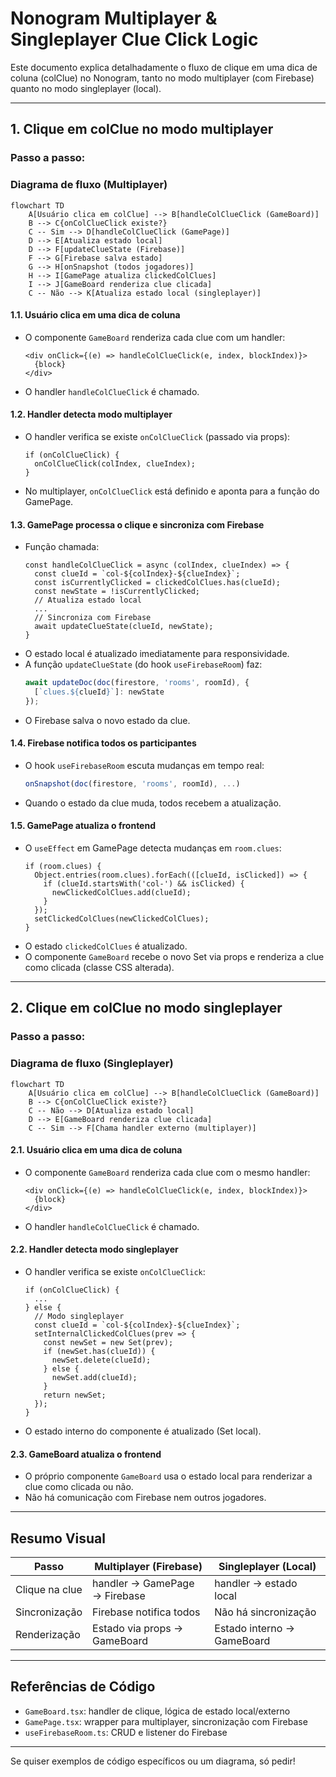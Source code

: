 # Nonogram Multiplayer & Singleplayer Clue Click Logic

Este documento explica detalhadamente o fluxo de clique em uma dica de coluna (colClue) no Nonogram, tanto no modo multiplayer (com Firebase) quanto no modo singleplayer (local).

---

## 1. Clique em colClue no modo **multiplayer**

### Passo a passo:

### Diagrama de fluxo (Multiplayer)

```mermaid
flowchart TD
    A[Usuário clica em colClue] --> B[handleColClueClick (GameBoard)]
    B --> C{onColClueClick existe?}
    C -- Sim --> D[handleColClueClick (GamePage)]
    D --> E[Atualiza estado local]
    D --> F[updateClueState (Firebase)]
    F --> G[Firebase salva estado]
    G --> H[onSnapshot (todos jogadores)]
    H --> I[GamePage atualiza clickedColClues]
    I --> J[GameBoard renderiza clue clicada]
    C -- Não --> K[Atualiza estado local (singleplayer)]
```

#### 1.1. Usuário clica em uma dica de coluna
- O componente `GameBoard` renderiza cada clue com um handler:
  ```tsx
  <div onClick={(e) => handleColClueClick(e, index, blockIndex)}>
    {block}
  </div>
  ```
- O handler `handleColClueClick` é chamado.

#### 1.2. Handler detecta modo multiplayer
- O handler verifica se existe `onColClueClick` (passado via props):
  ```tsx
  if (onColClueClick) {
    onColClueClick(colIndex, clueIndex);
  }
  ```
- No multiplayer, `onColClueClick` está definido e aponta para a função do GamePage.

#### 1.3. GamePage processa o clique e sincroniza com Firebase
- Função chamada:
  ```tsx
  const handleColClueClick = async (colIndex, clueIndex) => {
    const clueId = `col-${colIndex}-${clueIndex}`;
    const isCurrentlyClicked = clickedColClues.has(clueId);
    const newState = !isCurrentlyClicked;
    // Atualiza estado local
    ...
    // Sincroniza com Firebase
    await updateClueState(clueId, newState);
  }
  ```
- O estado local é atualizado imediatamente para responsividade.
- A função `updateClueState` (do hook `useFirebaseRoom`) faz:
  ```ts
  await updateDoc(doc(firestore, 'rooms', roomId), {
    [`clues.${clueId}`]: newState
  });
  ```
- O Firebase salva o novo estado da clue.

#### 1.4. Firebase notifica todos os participantes
- O hook `useFirebaseRoom` escuta mudanças em tempo real:
  ```ts
  onSnapshot(doc(firestore, 'rooms', roomId), ...)
  ```
- Quando o estado da clue muda, todos recebem a atualização.

#### 1.5. GamePage atualiza o frontend
- O `useEffect` em GamePage detecta mudanças em `room.clues`:
  ```tsx
  if (room.clues) {
    Object.entries(room.clues).forEach(([clueId, isClicked]) => {
      if (clueId.startsWith('col-') && isClicked) {
        newClickedColClues.add(clueId);
      }
    });
    setClickedColClues(newClickedColClues);
  }
  ```
- O estado `clickedColClues` é atualizado.
- O componente `GameBoard` recebe o novo Set via props e renderiza a clue como clicada (classe CSS alterada).

---

## 2. Clique em colClue no modo **singleplayer**

### Passo a passo:

### Diagrama de fluxo (Singleplayer)

```mermaid
flowchart TD
    A[Usuário clica em colClue] --> B[handleColClueClick (GameBoard)]
    B --> C{onColClueClick existe?}
    C -- Não --> D[Atualiza estado local]
    D --> E[GameBoard renderiza clue clicada]
    C -- Sim --> F[Chama handler externo (multiplayer)]
```

#### 2.1. Usuário clica em uma dica de coluna
- O componente `GameBoard` renderiza cada clue com o mesmo handler:
  ```tsx
  <div onClick={(e) => handleColClueClick(e, index, blockIndex)}>
    {block}
  </div>
  ```
- O handler `handleColClueClick` é chamado.

#### 2.2. Handler detecta modo singleplayer
- O handler verifica se existe `onColClueClick`:
  ```tsx
  if (onColClueClick) {
    ...
  } else {
    // Modo singleplayer
    const clueId = `col-${colIndex}-${clueIndex}`;
    setInternalClickedColClues(prev => {
      const newSet = new Set(prev);
      if (newSet.has(clueId)) {
        newSet.delete(clueId);
      } else {
        newSet.add(clueId);
      }
      return newSet;
    });
  }
  ```
- O estado interno do componente é atualizado (Set local).

#### 2.3. GameBoard atualiza o frontend
- O próprio componente `GameBoard` usa o estado local para renderizar a clue como clicada ou não.
- Não há comunicação com Firebase nem outros jogadores.

---

## Resumo Visual

| Passo                | Multiplayer (Firebase)                | Singleplayer (Local)         |
|----------------------|---------------------------------------|------------------------------|
| Clique na clue       | handler → GamePage → Firebase         | handler → estado local       |
| Sincronização        | Firebase notifica todos               | Não há sincronização         |
| Renderização         | Estado via props → GameBoard          | Estado interno → GameBoard   |

---

## Referências de Código

- `GameBoard.tsx`: handler de clique, lógica de estado local/externo
- `GamePage.tsx`: wrapper para multiplayer, sincronização com Firebase
- `useFirebaseRoom.ts`: CRUD e listener do Firebase

---

Se quiser exemplos de código específicos ou um diagrama, só pedir!
